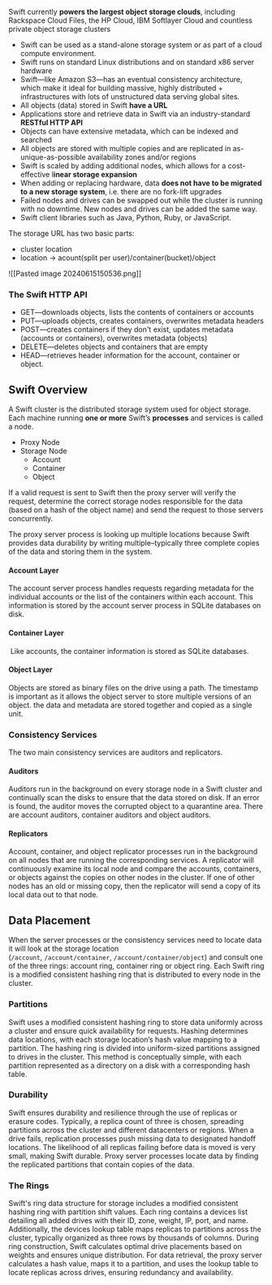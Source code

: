 Swift currently **powers the largest object storage clouds**, including Rackspace Cloud Files, the HP Cloud, IBM Softlayer Cloud and countless private object storage clusters
- Swift can be used as a stand-alone storage system or as part of a cloud compute environment.
- Swift runs on standard Linux distributions and on standard x86 server hardware
- Swift—like Amazon S3—has an eventual consistency architecture, which make it ideal for building massive, highly distributed + infrastructures with lots of unstructured data serving global sites.
- All objects (data) stored in Swift **have a URL**
- Applications store and retrieve data in Swift via an industry-standard **RESTful HTTP API**
- Objects can have extensive metadata, which can be indexed and searched
- All objects are stored with multiple copies and are replicated in as-unique-as-possible availability zones and/or regions
- Swift is scaled by adding additional nodes, which allows for a cost-effective l**inear storage expansion**
- When adding or replacing hardware, data **does not have to be migrated to a new storage system**, i.e. there are no fork-lift upgrades
- Failed nodes and drives can be swapped out while the cluster is running with no downtime. New nodes and drives can be added the same way.
- Swift client libraries such as Java, Python, Ruby, or JavaScript.

The storage URL has two basic parts:
- cluster location
- location -> acount(split per user)/container(bucket)/object

![[Pasted image 20240615150536.png]]

### The Swift HTTP API
- GET—downloads objects, lists the contents of containers or accounts
- PUT—uploads objects, creates containers, overwrites metadata headers
- POST—creates containers if they don't exist, updates metadata (accounts or containers), overwrites metadata (objects)
- DELETE—deletes objects and containers that are empty
- HEAD—retrieves header information for the account, container or object.

## Swift Overview
A Swift cluster is the distributed storage system used for object storage. Each machine running **one or more** Swift’s **processes** and services is called a node.
- Proxy Node
- Storage Node
	- Account
	- Container
	- Object

If a valid request is sent to Swift then the proxy server will verify the request, determine the correct storage nodes responsible for the data (based on a hash of the object name) and send the request to those servers concurrently.

The proxy server process is looking up multiple locations because Swift provides data durability by writing multiple–typically three complete copies of the data and storing them in the system.

#### Account Layer
The account server process handles requests regarding metadata for the individual accounts or the list of the containers within each account. This information is stored by the account server process in SQLite databases on disk.

#### Container Layer
 Like accounts, the container information is stored as SQLite databases.
 
#### Object Layer
Objects are stored as binary files on the drive using a path. The timestamp is important as it allows the object server to store multiple versions of an object. the data and metadata are stored together and copied as a single unit.

### Consistency Services
The two main consistency services are auditors and replicators.

#### Auditors
Auditors run in the background on every storage node in a Swift cluster and continually scan the disks to ensure that the data stored on disk. If an error is found, the auditor moves the corrupted object to a quarantine area.
There are account auditors, container auditors and object auditors.

#### Replicators
Account, container, and object replicator processes run in the background on all nodes that are running the corresponding services. A replicator will continuously examine its local node and compare the accounts, containers, or objects against the copies on other nodes in the cluster. If one of other nodes has an old or missing copy, then the replicator will send a copy of its local data out to that node.

## Data Placement
When the server processes or the consistency services need to locate data it will look at the storage location (`/account`, `/account/container`, `/account/container/object`) and consult one of the three rings: account ring, container ring or object ring. Each Swift ring is a modified consistent hashing ring that is distributed to every node in the cluster.

### Partitions
Swift uses a modified consistent hashing ring to store data uniformly across a cluster and ensure quick availability for requests. Hashing determines data locations, with each storage location’s hash value mapping to a partition. The hashing ring is divided into uniform-sized partitions assigned to drives in the cluster. This method is conceptually simple, with each partition represented as a directory on a disk with a corresponding hash table.
### Durability
Swift ensures durability and resilience through the use of replicas or erasure codes. Typically, a replica count of three is chosen, spreading partitions across the cluster and different datacenters or regions. When a drive fails, replication processes push missing data to designated handoff locations. The likelihood of all replicas failing before data is moved is very small, making Swift durable. Proxy server processes locate data by finding the replicated partitions that contain copies of the data.
### The Rings
Swift's ring data structure for storage includes a modified consistent hashing ring with partition shift values. Each ring contains a devices list detailing all added drives with their ID, zone, weight, IP, port, and name. Additionally, the devices lookup table maps replicas to partitions across the cluster, typically organized as three rows by thousands of columns. During ring construction, Swift calculates optimal drive placements based on weights and ensures unique distribution. For data retrieval, the proxy server calculates a hash value, maps it to a partition, and uses the lookup table to locate replicas across drives, ensuring redundancy and availability.
